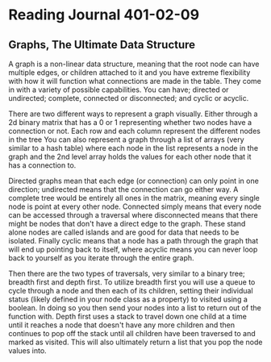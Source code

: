 # Reading Journal 401-02-09

## Graphs, The Ultimate Data Structure

A graph is a non-linear data structure, meaning that the root node can have multiple edges, or children attached to it and you have extreme flexibility with how it will function what connections are made in the table.  They come in with a variety of possible capabilities.  You can have; directed or undirected; complete, connected or disconnected; and cyclic or acyclic.  

There are two different ways to represent a graph visually.  Either through a 2d binary matrix that has a 0 or 1 representing whether two nodes have a connection or not.  Each row and each column represent the different nodes in the tree  You can also represent a graph through a list of arrays \(very similar to a hash table\) where each node in the list represents a node in the graph and the 2nd level array holds the values for each other node that it has a connection to.

Directed graphs mean that each edge \(or connection\) can only point in one direction; undirected means that the connection can go either way.  A complete tree would be entirely all ones in the matrix, meaning every single node is point at every other node.  Connected simply means that every node can be accessed through a traversal where disconnected means that there might be nodes that don't have a direct edge to the graph.  These stand alone nodes are called islands and are good for data that needs to be isolated.  Finally cyclic means that a node has a path through the graph that will end up pointing back to itself, where acyclic means you can never loop back to yourself as you iterate through the entire graph.

Then there are the two types of traversals, very similar to a binary tree; breadth first and depth first.  To utilize breadth first you will use a queue to cycle through a node and then each of its children, setting their individual status \(likely defined in your node class as a property\) to visited using a boolean.  In doing so you then send your nodes into a list to return out of the function with.  Depth first uses a stack to travel down one child at a time until it reaches a node that doesn't have any more children and then continues to pop off the stack until all children have been traversed to and marked as visited.  This will also ultimately return a list that you pop the node values into.